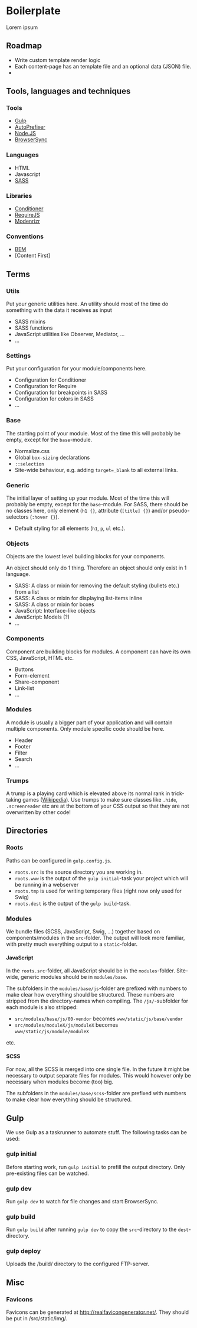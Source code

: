 # Boilerplate
Lorem ipsum

## Roadmap

* Write custom template render logic
* Each content-page has an template file and an optional data (JSON) file.
*

## Tools, languages and techniques

### Tools
* [Gulp](http://gulpjs.com/)
* [AutoPrefixer](https://github.com/postcss/autoprefixer)
* [Node.JS](https://nodejs.org)
* [BrowserSync](browsersync.io)

### Languages
* HTML
* Javascript
* [SASS](http://sass-lang.com/)

### Libraries
* [Conditioner](http://conditionerjs.com)
* [RequireJS](http://requirejs.org)
* [Modenrizr](http://modernizr.com)

### Conventions
* [BEM](https://css-tricks.com/bem-101/)
* [Content First]

## Terms

### Utils

Put your generic utilities here. An utility should most of the time do something with the data it receives as input

- SASS mixins
- SASS functions
- JavaScript utilities like Observer, Mediator, ...
- ...

### Settings

Put your configuration for your module/components here.

- Configuration for Conditioner
- Configuration for Require
- Configuration for breakpoints in SASS
- Configuration for colors in SASS
- ...

### Base

The starting point of your module. Most of the time this will probably be empty, except for the `base`-module.

- Normalize.css
- Global `box-sizing` declarations
- `::selection`
- Site-wide behaviour, e.g. adding `target=_blank` to all external links.

### Generic

The initial layer of setting up your module. Most of the time this will probably be empty, except for the `base`-module.
For SASS, there should be no classes here, only element (`h1 {}`, attribute (`[title] {}`) and/or pseudo-selectors (`:hover {}`).

- Default styling for all elements (`h1`, `p`, `ul` etc.).

### Objects

Objects are the lowest level building blocks for your components.

An object should only do 1 thing. Therefore an object should only exist in 1 language.

- SASS: A class or mixin for removing the default styling (bullets etc.) from a list
- SASS: A class or mixin for displaying list-items inline
- SASS: A class or mixin for boxes
- JavaScript: Interface-like objects
- JavaScript: Models (?)
- ...

### Components

Component are building blocks for modules. A component can have its own CSS, JavaScript, HTML etc.

- Buttons
- Form-element
- Share-component
- Link-list
- ...

### Modules

A module is usually a bigger part of your application and will contain multiple components. Only module specific code should be here.

- Header
- Footer
- Filter
- Search
- ...

### Trumps

A trump is a playing card which is elevated above its normal rank in trick-taking games ([Wikipedia](https://en.wikipedia.org/wiki/Trump)). Use trumps to make sure classes like `.hide`, `.screenreader` etc are at the bottom of your CSS output so that they are not overwritten by other code!

## Directories

### Roots

Paths can be configured in `gulp.config.js`.

* `roots.src` is the source directory you are working in.
* `roots.www` is the output of the `gulp initial`-task your project which will be running in a webserver
* `roots.tmp` is used for writing temporary files (right now only used for Swig)
* `roots.dest` is the output of the `gulp build`-task.

### Modules

We bundle files (SCSS, JavaScript, Swig, ...) together based on components/modules in the `src`-folder. The output will look more familiar, with pretty much everything output to a `static`-folder.

#### JavaScript

In the `roots.src`-folder, all JavaScript should be in the `modules`-folder. Site-wide, generic modules should be in `modules/base`.

The subfolders in the `modules/base/js`-folder are prefixed with numbers to make clear how everything should be structured. These numbers are stripped from the directory-names when compiling. The `/js/`-subfolder for each module is also stripped:

- `src/modules/base/js/00-vendor` becomes `www/static/js/base/vendor`
- `src/modules/moduleX/js/moduleX` becomes `www/static/js/module/moduleX`

etc.

#### SCSS

For now, all the SCSS is merged into one single file. In the future it might be necessary to output separate files for modules.
This would however only be necessary when modules become (too) big.

The subfolders in the `modules/base/scss`-folder are prefixed with numbers to make clear how everything should be structured.

## Gulp

We use Gulp as a taskrunner to automate stuff. The following tasks can be used:

### gulp initial

Before starting work, run `gulp initial` to prefill the output directory. Only pre-existing files can be watched.

### gulp dev

Run `gulp dev` to watch for file changes and start BrowserSync.

### gulp build

Run `gulp build` after running `gulp dev` to copy the `src`-directory to the `dest`-directory.

### gulp deploy

Uploads the /build/ directory to the configured FTP-server.

## Misc

### Favicons

Favicons can be generated at http://realfavicongenerator.net/. They should be put in /src/static/img/.